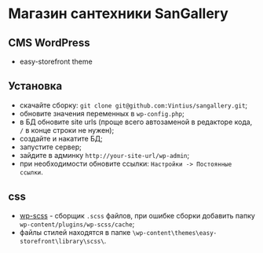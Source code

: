 # Магазин сантехники SanGallery  

## CMS WordPress
* easy-storefront theme

## Установка
* скачайте сборку: ```git clone git@github.com:Vintius/sangallery.git```;
* обновите значения переменных в ```wp-config.php```;
* в БД обновите site urls (проще всего автозаменой в редакторе кода, ```/``` в конце строки не нужен);
* создайте и накатите БД;
* запустите сервер;
* зайдите в админку ```http://your-site-url/wp-admin```;
* при необходимости обновите ссылки: ```Настройки -> Постоянные ссылки```.

## css
* [wp-scss](https://ru.wordpress.org/plugins/wp-scss/) - сборщик ```.scss``` файлов,
при ошибке сборки добавить папку ```wp-content/plugins/wp-scss/cache```;
* файлы стилей находятся в папке ```\wp-content\themes\easy-storefront\library\scss\```.
